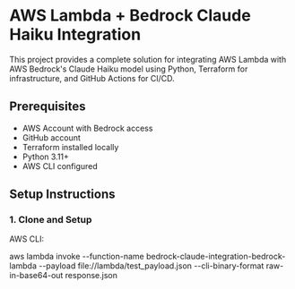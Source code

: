 
# AWS Lambda + Bedrock Claude Haiku Integration

This project provides a complete solution for integrating AWS Lambda with AWS Bedrock's Claude Haiku model using Python, Terraform for infrastructure, and GitHub Actions for CI/CD.

## Prerequisites

- AWS Account with Bedrock access
- GitHub account
- Terraform installed locally
- Python 3.11+
- AWS CLI configured

## Setup Instructions

### 1. Clone and Setup


AWS CLI:

aws lambda invoke --function-name bedrock-claude-integration-bedrock-lambda --payload file://lambda/test_payload.json --cli-binary-format raw-in-base64-out response.json

